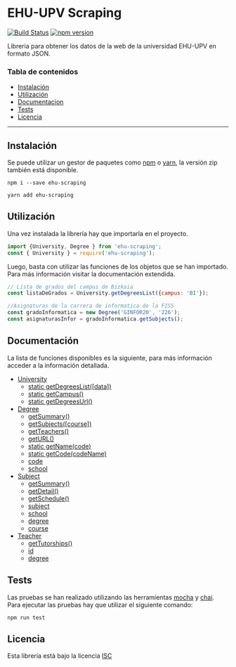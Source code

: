 # EHU-UPV Scraping 
[![Build Status](https://travis-ci.org/jcarral/ehu-scraping.svg?branch=master)](https://travis-ci.org/jcarral/ehu-scraping) [![npm version](https://badge.fury.io/js/ehu-scraping.svg)](https://badge.fury.io/js/ehu-scraping)

Libreria para obtener los datos de la web de la universidad EHU-UPV en formato JSON.

### Tabla de contenidos
- [Instalación](#instalacion)
- [Utilización](#utilizacion)
- [Documentacion](#documentacion)
- [Tests](#tests)
- [Licencia](#licencia)

---

## Instalación

Se puede utilizar un gestor de paquetes como [npm](https://www.npmjs.com/) o [yarn](https://yarnpkg.com/en/), la versión zip también está disponible.

```
npm i --save ehu-scraping
```
```
yarn add ehu-scraping
```

## Utilización

Una vez instalada la librería hay que importarla en el proyecto.
```javascript
import {University, Degree } from 'ehu-scraping';
const { University } = require('ehu-scraping');
```

Luego, basta con utilizar las funciones de los objetos que se han importado. Para más información visitar la documentación extendida.

```javascript
// Lista de grados del campus de Bizkaia
const listaDeGrados = University.getDegreesList({campus: 'BI'}); 

//Asignaturas de la carrera de informatica de la FISS
const gradoInformatica = new Degree('GINFOR20', '226');
const asignaturasInfor = gradoInformatica.getSubjects(); 
```

## Documentación

La lista de funciones disponibles es la siguiente, para más información acceder a la información detallada.

- [University](./docs/api/University.md#university)
	- [static getDegreesList([data])](./docs/api/University.md#static-getdegreeslistdata--promise)
	- [static getCampus()](./docs/api/University.md#static-getcampus--object)
	- [static getDegreesUrl()](./docs/api/University.md#static-getdegreesurl--string)
- [Degree](./docs/api/Degree.md#degree)
	- [getSummary()](./docs/api/Degree.md#getsummary--promise)
	- [getSubjects([course])](./docs/api/Degree.md#getsubjectscourse--promise)
	- [getTeachers()](./docs/api/Degree.md#getteachers--promise)
	- [getURL()](./docs/api/Degree.md#static-geturl--string)
	- [static getName(code)](./docs/api/Degree.md#static-getnamecode--string)
	- [static getCode(codeName)](./docs/api/Degree.md#static-getcodename--string)
	- [code](./docs/api/Degree.md#code--string)
	- [school](./docs/api/Degree.md#school--string)
- [Subject](./docs/api/Subject.md#subject)
	- [getSummary()](./docs/api/Subject.md#getsummary--promise)
	- [getDetail()](./docs/api/Subject.md#getdetail--promise)
	- [getSchedule()](./docs/api/Subject.md#getschedule--promise)
	- [subject](./docs/api/Subject.md#subject--string)
	- [school](./docs/api/Subject.md#school--string)
	- [degree](./docs/api/Subject.md#degree--string)
	- [course](./docs/api/Subject.md#course--string)
- [Teacher](./docs/api/Teacher.md#teacher)
	- [getTutorships()](./docs/api/Teacher.md#gettutorships--promise)
	- [id](./docs/api/Teacher.md#id--string)
	- [degree](./docs/api/Teacher.md#degree--string)


## Tests
Las pruebas se han realizado utilizando las herramientas [mocha](https://mochajs.org/) y [chai](http://chaijs.com/).
Para ejecutar las pruebas hay que utilizar el siguiente comando:
```
npm run test
```

## Licencia
Esta librería está bajo la licencia [ISC](./LICENSE.md)

